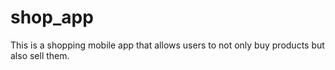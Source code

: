 # shop_app
 This is a shopping mobile app that allows users to not only buy products but also sell them.
